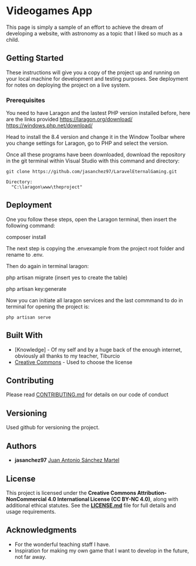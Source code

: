# Videogames App

This page is simply a sample of an effort to achieve the dream of developing a website, with astronomy as a topic that I liked so much as a child.

## Getting Started

These instructions will give you a copy of the project up and running on
your local machine for development and testing purposes. See deployment
for notes on deploying the project on a live system.

### Prerequisites

You need to have Laragon and the lastest PHP version installed before, here are the links provided
    https://laragon.org/download/
    https://windows.php.net/download/

Head to install the 8.4 version and change it in the Window Toolbar where you change settings for Laragon, go to PHP and select the version.

Once all these programs have been downloaded, download the repository in the git terminal within Visual Studio with this command and directory:

    git clone https://github.com/jasanchez97/LaravelEternalGaming.git

    Directory:
      "C:\laragon\www\theproject"

## Deployment

One you follow these steps, open the Laragon terminal, then insert the following command:

  composer install

The next step is copying the .envexample from the project root folder and rename to .env.

Then do again in terminal laragon:

  php artisan migrate (insert yes to create the table)

  php artisan key:generate

Now you can initiate all laragon services and the last commmand to do in terminal for opening the project is:

    php artisan serve

## Built With

  - [Knowledge] - Of my self and by a huge back of the enough internet, obviously all thanks to my teacher, Tiburcio
  - [Creative Commons](https://creativecommons.org/) - Used to choose the license

## Contributing

Please read [CONTRIBUTING.md](CONTRIBUTING.md) for details on our code
of conduct

## Versioning

Used github for versioning the project.

## Authors

  - **jasanchez97**
    [Juan Antonio Sánchez Martel](https://github.com/jasanchez97)

## License

This project is licensed under the **Creative Commons Attribution-NonCommercial 4.0 International License (CC BY-NC 4.0)**, along with additional ethical statutes.
See the **[LICENSE.md](LICENSE.md)** file for full details and usage requirements.

## Acknowledgments

  - For the wonderful teaching staff I have.
  - Inspiration for making my own game that I want to develop in the future, not far away.